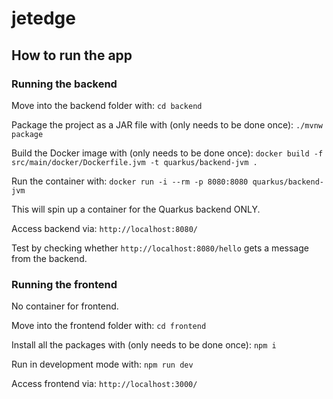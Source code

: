 # jetedge
## How to run the app
### Running the backend
Move into the backend folder with:
`cd backend`

Package the project as a JAR file with (only needs to be done once):
`./mvnw package`

Build the Docker image with (only needs to be done once):
`docker build -f src/main/docker/Dockerfile.jvm -t quarkus/backend-jvm .`

Run the container with:
`docker run -i --rm -p 8080:8080 quarkus/backend-jvm`

This will spin up a container for the Quarkus backend ONLY.

Access backend via:
`http://localhost:8080/`

Test by checking whether `http://localhost:8080/hello` gets a message from the backend.

### Running the frontend
No container for frontend.

Move into the frontend folder with:
`cd frontend`

Install all the packages with (only needs to be done once):
`npm i`

Run in development mode with:
`npm run dev`

Access frontend via:
`http://localhost:3000/`

